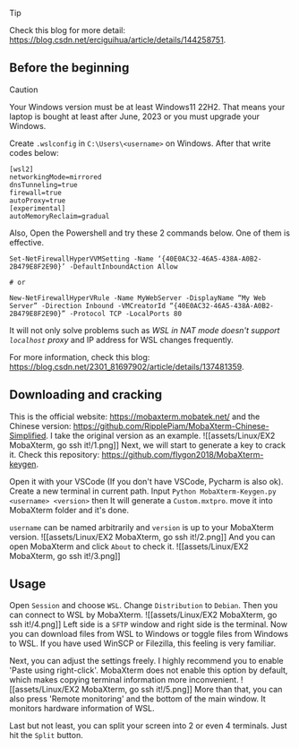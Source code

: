 >[!TIP]
>Check this blog for more detail: https://blog.csdn.net/erciguihua/article/details/144258751.

## Before the beginning
>[!CAUTION]
> Your Windows version must be at least Windows11 22H2. That means your laptop is bought at least after June, 2023 or you must upgrade your Windows.

Create `.wslconfig` in `C:\Users\<username>` on Windows. After that write codes below:
```
[wsl2]
networkingMode=mirrored
dnsTunneling=true
firewall=true
autoProxy=true
[experimental]
autoMemoryReclaim=gradual  
```
Also, Open the Powershell and try these 2 commands below. One of them is effective.
```
Set-NetFirewallHyperVVMSetting -Name ‘{40E0AC32-46A5-438A-A0B2-2B479E8F2E90}’ -DefaultInboundAction Allow 

# or

New-NetFirewallHyperVRule -Name MyWebServer -DisplayName “My Web Server” -Direction Inbound -VMCreatorId “{40E0AC32-46A5-438A-A0B2-2B479E8F2E90}” -Protocol TCP -LocalPorts 80
```
It will not only solve problems such as *WSL in NAT mode doesn't support `localhost` proxy* and IP address for WSL changes frequently.

For more information, check this blog: https://blog.csdn.net/2301_81697902/article/details/137481359.
## Downloading and cracking
This is the official website: https://mobaxterm.mobatek.net/ and the Chinese version: https://github.com/RipplePiam/MobaXterm-Chinese-Simplified. I take the original version as an example. 
![[assets/Linux/EX2 MobaXterm, go ssh it!/1.png]]
Next, we will start to generate a key to crack it. Check this repository: https://github.com/flygon2018/MobaXterm-keygen.

Open it with your VSCode  (If you don't have VSCode, Pycharm is also ok). Create a new terminal in current path. Input `Python MobaXterm-Keygen.py <username> <version>` then It will generate a `Custom.mxtpro`. move it into MobaXterm folder and it's done.

`username` can be named arbitrarily and `version` is up to your MobaXterm version. 
![[assets/Linux/EX2 MobaXterm, go ssh it!/2.png]]
And you can open MobaXterm and click `About` to check it.
![[assets/Linux/EX2 MobaXterm, go ssh it!/3.png]]

## Usage
Open  `Session` and choose  `WSL`. Change `Distribution` to `Debian`. Then you can connect to WSL by MobaXterm.
![[assets/Linux/EX2 MobaXterm, go ssh it!/4.png]]
Left side is a `SFTP` window and right side is the terminal. Now you can download files from WSL to Windows or toggle files from Windows to WSL. If you have used WinSCP or Filezilla, this feeling is very familiar.

Next, you can adjust the settings freely. I highly recommend you to enable  'Paste using right-click'. MobaXterm does not enable this option by default, which makes copying terminal information more inconvenient.
![[assets/Linux/EX2 MobaXterm, go ssh it!/5.png]]
More than that, you can also press 'Remote monitoring' and the bottom of the main window. It monitors hardware information of WSL.

Last but not least, you can split your screen into 2 or even 4 terminals. Just hit the `Split` button.